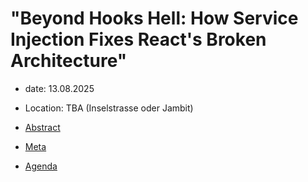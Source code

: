 # "Beyond Hooks Hell: How Service Injection Fixes React's Broken Architecture"

- date: 13.08.2025
- Location: TBA (Inselstrasse oder Jambit)

- [Abstract](./Abstract.md)
- [Meta](./Meta.md)
- [Agenda](./Agenda.md)
